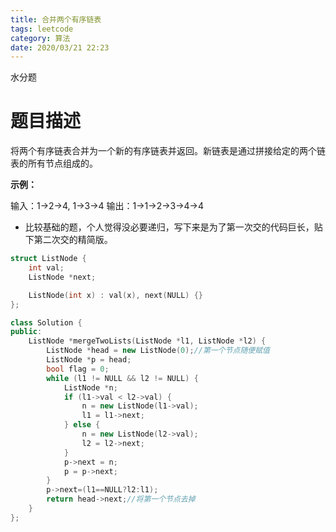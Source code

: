 ```yaml
---
title: 合并两个有序链表
tags: leetcode
category: 算法
date: 2020/03/21 22:23
---
```


水分题

<!--more-->

# 题目描述

将两个有序链表合并为一个新的有序链表并返回。新链表是通过拼接给定的两个链表的所有节点组成的。 

**示例：**

输入：1->2->4, 1->3->4
输出：1->1->2->3->4->4

- 比较基础的题，个人觉得没必要递归，写下来是为了第一次交的代码巨长，贴下第二次交的精简版。

```c++
struct ListNode {
    int val;
    ListNode *next;

    ListNode(int x) : val(x), next(NULL) {}
};

class Solution {
public:
    ListNode *mergeTwoLists(ListNode *l1, ListNode *l2) {
        ListNode *head = new ListNode(0);//第一个节点随便赋值
        ListNode *p = head;
        bool flag = 0;
        while (l1 != NULL && l2 != NULL) {
            ListNode *n;
            if (l1->val < l2->val) {
                n = new ListNode(l1->val);
                l1 = l1->next;
            } else {
                n = new ListNode(l2->val);
                l2 = l2->next;
            }
            p->next = n;
            p = p->next;
        }
        p->next=(l1==NULL?l2:l1);
        return head->next;//将第一个节点去掉
    }
};
```

